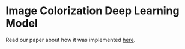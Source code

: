 
# Image Colorization Deep Learning Model

Read our paper about how it was implemented [here](final_paper.pdf).
